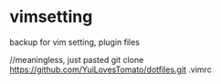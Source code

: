 # vimsetting
backup for vim setting, plugin files

//meaningless, just pasted
git clone https://github.com/YuiLovesTomato/dotfiles.git .vimrc
